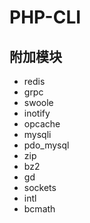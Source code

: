 # PHP-CLI

## 附加模块

- redis
- grpc
- swoole
- inotify
- opcache
- mysqli
- pdo_mysql
- zip
- bz2
- gd
- sockets
- intl
- bcmath
